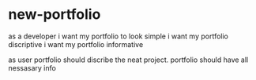 # new-portfolio
as a developer
   i want my portfolio to look simple
   i want my portfolio discriptive
   i want my portfolio informative 
   
as user
   portfolio should discribe the neat project.
   portfolio should have all nessasary info
